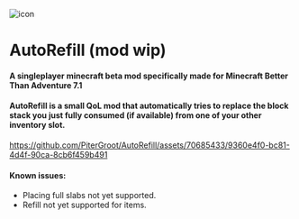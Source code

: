 ![icon](https://github.com/PiterGroot/AutoRefill/assets/70685433/3da2cf6d-eb32-49d6-831d-4223c1453601)
# AutoRefill (mod wip)

#### A singleplayer minecraft beta mod specifically made for Minecraft Better Than Adventure 7.1

#### AutoRefill is a small QoL mod that automatically tries to replace the block stack you just fully consumed (if available) from one of your other inventory slot.

https://github.com/PiterGroot/AutoRefill/assets/70685433/9360e4f0-bc81-4d4f-90ca-8cb6f459b491

#### Known issues:
* Placing full slabs not yet supported.
* Refill not yet supported for items.

